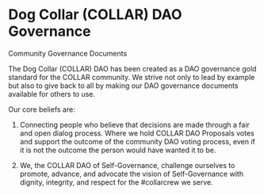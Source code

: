 # Dog Collar (COLLAR) DAO Governance
Community Governance Documents

The Dog Collar (COLLAR) DAO has been created as a DAO governance gold standard for the COLLAR community. We strive not only to lead by example but also to give back to all by making our DAO governance documents available for others to use.

Our core beliefs are:

  1) Connecting people who believe that decisions are made through a fair and open dialog process.  Where we hold COLLAR DAO Proposals votes and support the outcome of the community DAO voting process, even if it is not the outcome the person would have wanted it to be.
  
  2) We, the COLLAR DAO of Self-Governance, challenge ourselves to promote, advance, and advocate the vision of Self-Governance with dignity, integrity, and respect for the #collarcrew we serve.

